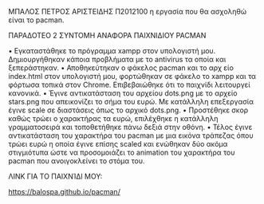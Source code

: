 ΜΠΑΛΟΣ ΠΕΤΡΟΣ ΑΡΙΣΤΕΙΔΗΣ Π2012100
η εργασία που θα ασχοληθώ είναι το pacman.


ΠΑΡΑΔΟΤΕΟ 2
ΣΥΝΤΟΜΗ ΑΝΑΦΟΡΑ ΠΑΙΧΝΙΔΙΟΥ PACMAN


•	Εγκαταστάθηκε το πρόγραμμα xampp στον υπολογιστή μου. Δημιουργήθηκαν κάποια προβλήματα με το antivirus τα οποία και ξεπεράστηκαν.
•	Αποθηκεύτηκαν ο φάκελος pacman και το αρχ είο index.html στον υπολογιστή μου, φορτώθηκαν σε φάκελο το xampp και τα φόρτωσα τοπικά 
στον Chrome. Επιβεβαιώθηκε ότι το παιχνίδι λειτουργεί κανονικά.
•	Έγινε αντικατάσταση του αρχείου dots.png με το αρχείο stars.png που απεικονίζει το σήμα του ευρώ. Με κατάλληλη επεξεργασία έγινε 
scale σε διαστάσεις όπως το αρχικό dots.png.
•	Προστέθηκε σκορ καθώς τρώει ο χαρακτήρας τα ευρώ, επιλέχθηκε η κατάλληλη γραμματοσειρά και τοποθετήθηκε πάνω δεξιά στην οθόνη.
•	Τέλος έγινε αντικατάσταση του χαρακτήρα του pacman με μια εικόνα τράπεζας όπου τρώει ευρώ η οποία έγινε επίσης scaled και ενώθηκαν 
δύο ακόμα στιγμιότυπα ώστε να προσομοιάζει το animation του χαρακτήρα του pacman που ανοιγοκλείνει το στόμα του. 

ΛΙΝΚ ΓΙΑ ΤΟ ΠΑΙΧΝΊΔΙ ΜΟΥ:

https://balospa.github.io/pacman/

